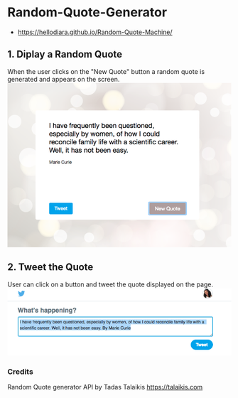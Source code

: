 # Random-Quote-Generator
* https://hellodiara.github.io/Random-Quote-Machine/

## 1. Diplay a Random Quote
When the user clicks on the "New Quote" button a random quote is generated and appears on the screen.
![Random-Quote](https://github.com/hellodiara/Random-Quote-Machine/blob/master/img/random-quote-generator.png)


## 2. Tweet the Quote
User can click on a button and tweet the quote displayed on the page.
![Tweet-Quote](https://github.com/hellodiara/Random-Quote-Machine/blob/master/img/tweet-quote.png)

### Credits
Random Quote generator API by Tadas Talaikis https://talaikis.com